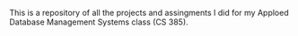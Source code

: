 This is a repository of all the projects and assingments I did for my Apploed Database Management Systems class (CS 385).
